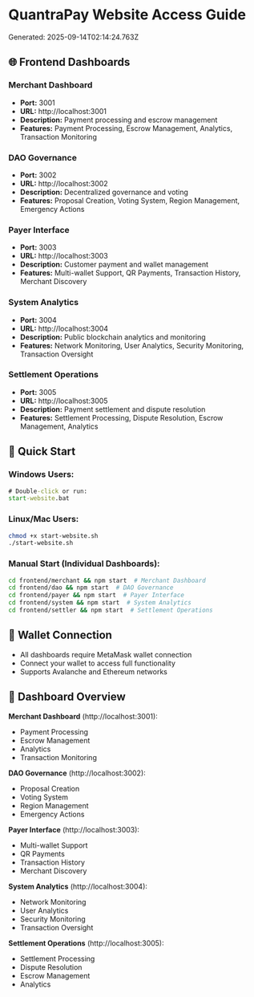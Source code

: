 # QuantraPay Website Access Guide

Generated: 2025-09-14T02:14:24.763Z

## 🌐 Frontend Dashboards

### Merchant Dashboard
- **Port:** 3001
- **URL:** http://localhost:3001
- **Description:** Payment processing and escrow management
- **Features:** Payment Processing, Escrow Management, Analytics, Transaction Monitoring

### DAO Governance
- **Port:** 3002
- **URL:** http://localhost:3002
- **Description:** Decentralized governance and voting
- **Features:** Proposal Creation, Voting System, Region Management, Emergency Actions

### Payer Interface
- **Port:** 3003
- **URL:** http://localhost:3003
- **Description:** Customer payment and wallet management
- **Features:** Multi-wallet Support, QR Payments, Transaction History, Merchant Discovery

### System Analytics
- **Port:** 3004
- **URL:** http://localhost:3004
- **Description:** Public blockchain analytics and monitoring
- **Features:** Network Monitoring, User Analytics, Security Monitoring, Transaction Oversight

### Settlement Operations
- **Port:** 3005
- **URL:** http://localhost:3005
- **Description:** Payment settlement and dispute resolution
- **Features:** Settlement Processing, Dispute Resolution, Escrow Management, Analytics

## 🚀 Quick Start

### Windows Users:
```cmd
# Double-click or run:
start-website.bat
```

### Linux/Mac Users:
```bash
chmod +x start-website.sh
./start-website.sh
```

### Manual Start (Individual Dashboards):
```bash
cd frontend/merchant && npm start  # Merchant Dashboard
cd frontend/dao && npm start  # DAO Governance
cd frontend/payer && npm start  # Payer Interface
cd frontend/system && npm start  # System Analytics
cd frontend/settler && npm start  # Settlement Operations
```

## 🔐 Wallet Connection

- All dashboards require MetaMask wallet connection
- Connect your wallet to access full functionality
- Supports Avalanche and Ethereum networks

## 📱 Dashboard Overview

**Merchant Dashboard** (http://localhost:3001):
- Payment Processing
- Escrow Management
- Analytics
- Transaction Monitoring

**DAO Governance** (http://localhost:3002):
- Proposal Creation
- Voting System
- Region Management
- Emergency Actions

**Payer Interface** (http://localhost:3003):
- Multi-wallet Support
- QR Payments
- Transaction History
- Merchant Discovery

**System Analytics** (http://localhost:3004):
- Network Monitoring
- User Analytics
- Security Monitoring
- Transaction Oversight

**Settlement Operations** (http://localhost:3005):
- Settlement Processing
- Dispute Resolution
- Escrow Management
- Analytics

